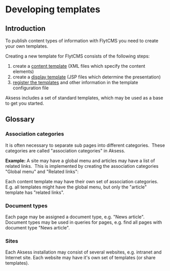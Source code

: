 # Developing templates

## Introduction

To publish content types of information with FlytCMS you need to create your own templates.

Creating a new template for FlytCMS consists of the following steps:

1.  create a [content template](content-templates.md) (XML files which specify the content elements)
2.  create a [display template](display-templates.md) (JSP files which determine the presentation)
3.  [register the templates](registering-templates.md) and other information in the template configuration file

Aksess includes a set of standard templates, which may be used as a base to get you started.

## Glossary

### Association categories

It is often necessary to separate sub pages into different categories.  These categories are called "association categories" in Aksess.

**Example:**
A site may have a global menu and articles may have a list of related links.  This is implemented by creating the association categories "Global menu" and "Related links":

Each content template may have their own set of association categories.  E.g. all templates might have the global menu, but only the "article" template has "related links".

### Document types

Each page may be assigned a document type, e.g. "News article". Document types may be used in queries for pages, e.g. find all pages with document type "News article".

### Sites

Each Aksess installation may consist of several websites, e.g. intranet and Internet site. Each website may have it's own set of templates (or share templates).
